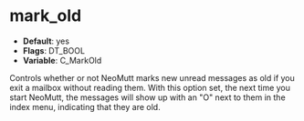 # mark_old

- **Default**: yes
- **Flags**: DT_BOOL
- **Variable**: C_MarkOld

Controls whether or not NeoMutt marks new unread
messages as old if you exit a mailbox without reading them.
With this option set, the next time you start NeoMutt, the messages
will show up with an "O" next to them in the index menu,
indicating that they are old.
